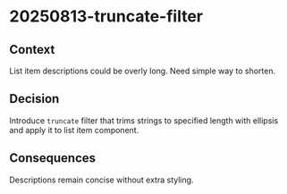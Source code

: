 # 20250813-truncate-filter

## Context
List item descriptions could be overly long. Need simple way to shorten.

## Decision
Introduce `truncate` filter that trims strings to specified length with ellipsis and apply it to list item component.

## Consequences
Descriptions remain concise without extra styling.
